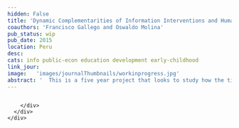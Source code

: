 ```yaml
---
hidden: False
title: 'Dynamic Complementarities of Information Interventions and Human Capital in Peru'
coauthors: 'Francisco Gallego and Oswaldo Molina'
pub_status: wip
pub_date: 2015
location: Peru
desc:
cats: info public-econ education development early-childhood
link_jour:
image:   'images/journalThumbnails/workinprogress.jpg'
abstract: '  This is a five year project that looks to study how the timing of information can affect  different types of human capital investment decisions of young students in Peru. Together with the government of the Peru and in particular with our partners at MineduLAB, we develop and test at scale a policy relevant information intervention that conveyed information about the feasibility and labor market earnings associated with different levels and types of education levels. The intervention consisted of a series of telenovela videos, classroom posters and class discussions. Over a four year period the project implemented in ever larger sets of public schools finally reaching 50% of all schools in 2017 and scaled up nationally in 2019. Detailed information about beliefs, time use and academic achievement was collected for a large panel of students, parents, teachers and principals. Following a successful policy implementation and evaluation, the intervention has now been adopted as a government policy and has been implemented in all public schools in the country.'
---
```



<div class='full'>
  <div class='row'>
    <div class='large-12 columns'>
      <div class='mod modBoxedSlider'>
        <div class='slides'>
          <div class='slide'>
            <img alt="" src="images/DFM/IMG_4725.jpg" />
          </div>
          <div class='slide'>
            <img alt="" src="images/DFM/DSC_0619.jpg" />
          </div>
          <div class='slide'>
            <img alt="" src="images/DFM/IMG_4821.jpg" />
          </div>
          <div class='slide'>
            <img alt="" src="images/DFM/IMG_0320.jpg" />
          </div>
          <div class='slide'>
            <img alt="" src="images/DFM/DOL5.png" />
          </div>
          <div class='slide'>
            <img alt="" src="images/DFM/DOL40.jpg" />
          </div>
          <div class='slide'>
            <img alt="" src="images/DFM/DOL38.jpg" />
          </div>
          <div class='slide'>
            <img alt="" src="images/DFM/DOL33.jpg" />
          </div>
          <div class='slide'>
            <img alt="" src="images/DFM/DOL16.jpg" />
          </div>
          <div class='slide'>
            <img alt="" src="images/DFM/IMG_3774.jpg" />
          </div>
          <div class='slide'>
            <img alt="" src="images/DFM/JanethCastillo.jpg" />
          </div>

        </div>
      </div>
    </div>
  </div>
  <div class='spacing'></div>
